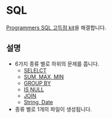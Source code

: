 # SQL
[Programmers SQL 고득점 kit](https://programmers.co.kr/learn/challenges?tab=sql_practice_kit)을 해결합니다.

## 설명
- 6가지 종류 별로 하위의 문제를 풉니다.
  - [SELELCT](https://programmers.co.kr/learn/courses/30/parts/17042)
  - [SUM, MAX, MIN](https://programmers.co.kr/learn/courses/30/parts/17043)
  - [GROUP BY](https://programmers.co.kr/learn/courses/30/parts/17044)
  - [IS NULL](https://programmers.co.kr/learn/courses/30/parts/17045)
  - [JOIN](https://programmers.co.kr/learn/courses/30/parts/17046)
  - [String, Date](https://programmers.co.kr/learn/courses/30/parts/17047)
- 종류 별로 1개의 파일이 생성됩니다.